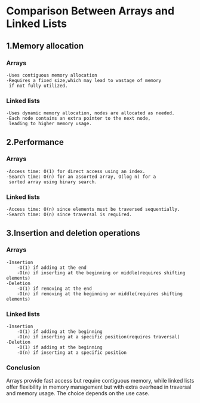 # Comparison Between Arrays and Linked Lists

## 1.Memory allocation
### Arrays
    -Uses contiguous memory allocation
    -Requires a fixed size,which may lead to wastage of memory
     if not fully utilized.
### Linked lists
    -Uses dynamic memory allocation, nodes are allocated as needed.
    -Each node contains an extra pointer to the next node,
     leading to higher memory usage.

## 2.Performance
### Arrays
    -Access time: O(1) for direct access using an index.
    -Search time: O(n) for an assorted array, O(log n) for a
     sorted array using binary search.
### Linked lists
    -Access time: O(n) since elements must be traversed sequentially.
    -Search time: O(n) since traversal is required.

## 3.Insertion and deletion operations
### Arrays
    -Insertion
        -O(1) if adding at the end
        -O(n) if inserting at the beginning or middle(requires shifting elements)
    -Deletion
        -O(1) if removing at the end
        -O(n) if removing at the beginning or middle(requires shifting elements)
### Linked lists
    -Insertion
        -O(1) if adding at the beginning
        -O(n) if inserting at a specific position(requires traversal)
    -Deletion
        -O(1) if adding at the beginning
        -O(n) if inserting at a specific position

### Conclusion
Arrays provide fast access but require contiguous memory, while linked lists offer flexibility in memory management 
but with extra overhead in traversal and memory usage. The choice depends on the use case.